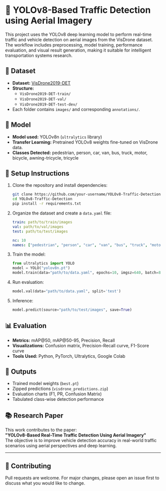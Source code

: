 # 🚦 YOLOv8-Based Traffic Detection using Aerial Imagery

This project uses the YOLOv8 deep learning model to perform real-time traffic and vehicle detection on aerial images from the VisDrone dataset. The workflow includes preprocessing, model training, performance evaluation, and visual result generation, making it suitable for intelligent transportation systems research.

## 📂 Dataset

- **Dataset:** [VisDrone2019-DET](https://github.com/VisDrone/VisDrone-Dataset)
- **Structure:**
  - `VisDrone2019-DET-train/`
  - `VisDrone2019-DET-val/`
  - `VisDrone2019-DET-test-dev/`
- Each folder contains `images/` and corresponding `annotations/`.

## 🧠 Model

- **Model used:** YOLOv8n (`ultralytics` library)
- **Transfer Learning:** Pretrained YOLOv8 weights fine-tuned on VisDrone data.
- **Classes Detected:** pedestrian, person, car, van, bus, truck, motor, bicycle, awning-tricycle, tricycle

## 🚀 Setup Instructions

1. Clone the repository and install dependencies:
    ```bash
    git clone https://github.com/your-username/YOLOv8-Traffic-Detection.git
    cd YOLOv8-Traffic-Detection
    pip install -r requirements.txt
    ```

2. Organize the dataset and create a `data.yaml` file:
    ```yaml
    train: path/to/train/images
    val: path/to/val/images
    test: path/to/test/images

    nc: 10
    names: ["pedestrian", "person", "car", "van", "bus", "truck", "motor", "bicycle", "awning-tricycle", "tricycle"]
    ```

3. Train the model:
    ```python
    from ultralytics import YOLO
    model = YOLO("yolov8n.pt")
    model.train(data="path/to/data.yaml", epochs=10, imgsz=640, batch=8)
    ```

4. Run evaluation:
    ```python
    model.val(data="path/to/data.yaml", split='test')
    ```

5. Inference:
    ```python
    model.predict(source="path/to/test/images", save=True)
    ```

## 📊 Evaluation

- **Metrics:** mAP@50, mAP@50-95, Precision, Recall
- **Visualizations:** Confusion matrix, Precision-Recall curve, F1-Score curve
- **Tools Used:** Python, PyTorch, Ultralytics, Google Colab

## 📁 Outputs

- Trained model weights (`best.pt`)
- Zipped predictions (`visdrone_predictions.zip`)
- Evaluation charts (F1, PR, Confusion Matrix)
- Tabulated class-wise detection performance

## 📚 Research Paper

This work contributes to the paper:  
**"YOLOv8-Based Real-Time Traffic Detection Using Aerial Imagery"**  
The objective is to improve vehicle detection accuracy in real-world traffic scenarios using aerial perspectives and deep learning.

---

## 🧠 Contributing

Pull requests are welcome. For major changes, please open an issue first to discuss what you would like to change.
